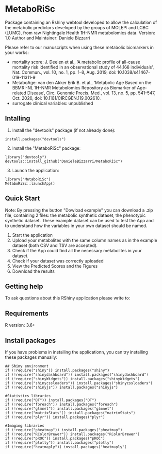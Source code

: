 # MetaboRiSc

Package containing an Rshiny webtool developed to allow the calculation of the metabolic predictors developed by the groups of MOLEPI and LCBC (LUMC), from raw Nightingale Health 1H-NMR metabolomics data.
Version: 1.0
Author and Maintainer: Daniele Bizzarri

Please refer to our manuscripts when using these metabolic biomarkers in your works:
- mortality score: J. Deelen et al., ‘A metabolic profile of all-cause mortality risk identified in an observational study of 44,168 individuals’, Nat. Commun., vol. 10, no. 1, pp. 1–8, Aug. 2019, doi: 10.1038/s41467-019-11311-9
- MetaboAge: van den Akker Erik B. et al., ‘Metabolic Age Based on the BBMRI-NL 1H-NMR Metabolomics Repository as Biomarker of Age-related Disease’, Circ. Genomic Precis. Med., vol. 13, no. 5, pp. 541–547, Oct. 2020, doi: 10.1161/CIRCGEN.119.002610.
- surrogate clinical variables: unpublished

## Intalling
1. Install the "devtools" package (if not already done):
```
install.packages("devtools")
```

2. Install the "MetaboRiSc" package:
```
library("devtools")
devtools::install_github("DanieleBizzarri/MetaboRiSc")
```

3. Launch the application:
```
library("MetaboRiSc")
MetaboRiSc::launchApp()
```

## Quick Start
Note: By pressing the button "Dowload example" you can download a .zip file, containing 2 files: the metabolic synthetic dataset, the phenotypic synthetic dataset. These example dataset can be used to test the App and to understand how the variables in  your own dataset should be named.

1. Start the application
2. Upload your metabolites with the same column names as in the example dataset (both CSV and TSV are accepted).
3. Check if the App could find all the necessary metabolites in your dataset.
4. Check if your dataset was correctly uploaded
5. View the Predicted Scores and the Figures
6. Download the results

## Getting help
To ask questions about this RShiny application please write to: 

## Requirements
R version: 3.6+

## Install packages
If you have problems in installing the applicationn, you can try installing these packages manually:

```
## Shiny environment
if (!require("shiny")) install.packages("shiny")
if (!require("shinydashboard")) install.packages("shinydashboard")
if (!require("shinyWidgets")) install.packages("shinyWidgets")
if (!require("shinycssloaders")) install.packages("shinycssloaders")
if (!require("shinyjs")) install.packages("shinyjs")

#Statistics libraries
if (!require("DT")) install.packages("DT")
if (!require("foreach")) install.packages("foreach")
if (!require("glmnet")) install.packages("glmnet")
if (!require("matrixStats")) install.packages("matrixStats")
if (!require("plyr")) install.packages("plyr")

#Imaging libraries
if (!require("pheatmap")) install.packages("pheatmap")
if (!require("RColorBrewer")) install.packages("RColorBrewer")
if (!require("pROC")) install.packages("pROC")
if (!require("plotly")) install.packages("plotly")
if (!require("heatmaply")) install.packages("heatmaply")
```
